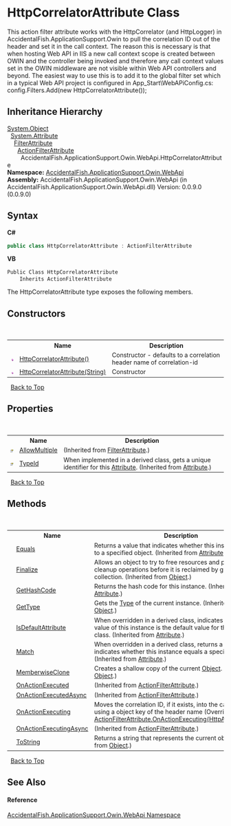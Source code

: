 # HttpCorrelatorAttribute Class
 

This action filter attribute works with the HttpCorrelator (and HttpLogger) in AccidentalFish.ApplicationSupport.Owin to pull the correlation ID out of the header and set it in the call context. The reason this is necessary is that when hosting Web API in IIS a new call context scope is created between OWIN and the controller being invoked and therefore any call context values set in the OWIN middleware are not visible within Web API controllers and beyond. The easiest way to use this is to add it to the global filter set which in a typical Web API project is configured in App_Start\WebAPiConfig.cs: config.Filters.Add(new HttpCorrelatorAttribute());


## Inheritance Hierarchy
<a href="http://msdn2.microsoft.com/en-us/library/e5kfa45b" target="_blank">System.Object</a><br />&nbsp;&nbsp;<a href="http://msdn2.microsoft.com/en-us/library/e8kc3626" target="_blank">System.Attribute</a><br />&nbsp;&nbsp;&nbsp;&nbsp;<a href="http://msdn2.microsoft.com/en-us/library/hh835608" target="_blank">FilterAttribute</a><br />&nbsp;&nbsp;&nbsp;&nbsp;&nbsp;&nbsp;<a href="http://msdn2.microsoft.com/en-us/library/hh834978" target="_blank">ActionFilterAttribute</a><br />&nbsp;&nbsp;&nbsp;&nbsp;&nbsp;&nbsp;&nbsp;&nbsp;AccidentalFish.ApplicationSupport.Owin.WebApi.HttpCorrelatorAttribute<br />
**Namespace:**&nbsp;<a href="c729625f-8dd7-8476-2797-5a36a89f8e7e">AccidentalFish.ApplicationSupport.Owin.WebApi</a><br />**Assembly:**&nbsp;AccidentalFish.ApplicationSupport.Owin.WebApi (in AccidentalFish.ApplicationSupport.Owin.WebApi.dll) Version: 0.0.9.0 (0.0.9.0)

## Syntax

**C#**<br />
``` C#
public class HttpCorrelatorAttribute : ActionFilterAttribute
```

**VB**<br />
``` VB
Public Class HttpCorrelatorAttribute
	Inherits ActionFilterAttribute
```

The HttpCorrelatorAttribute type exposes the following members.


## Constructors
&nbsp;<table><tr><th></th><th>Name</th><th>Description</th></tr><tr><td>![Public method](media/pubmethod.gif "Public method")</td><td><a href="238c4b38-2e40-74ed-0405-8ef1a6bcd1d5">HttpCorrelatorAttribute()</a></td><td>
Constructor - defaults to a correlation header name of correlation-id</td></tr><tr><td>![Public method](media/pubmethod.gif "Public method")</td><td><a href="a8bc7685-85bc-20e7-7e86-540eca03487b">HttpCorrelatorAttribute(String)</a></td><td>
Constructor</td></tr></table>&nbsp;
<a href="#httpcorrelatorattribute-class">Back to Top</a>

## Properties
&nbsp;<table><tr><th></th><th>Name</th><th>Description</th></tr><tr><td>![Public property](media/pubproperty.gif "Public property")</td><td><a href="http://msdn2.microsoft.com/en-us/library/hh835849" target="_blank">AllowMultiple</a></td><td> (Inherited from <a href="http://msdn2.microsoft.com/en-us/library/hh835608" target="_blank">FilterAttribute</a>.)</td></tr><tr><td>![Public property](media/pubproperty.gif "Public property")</td><td><a href="http://msdn2.microsoft.com/en-us/library/sa1bf03e" target="_blank">TypeId</a></td><td>
When implemented in a derived class, gets a unique identifier for this <a href="http://msdn2.microsoft.com/en-us/library/e8kc3626" target="_blank">Attribute</a>.
 (Inherited from <a href="http://msdn2.microsoft.com/en-us/library/e8kc3626" target="_blank">Attribute</a>.)</td></tr></table>&nbsp;
<a href="#httpcorrelatorattribute-class">Back to Top</a>

## Methods
&nbsp;<table><tr><th></th><th>Name</th><th>Description</th></tr><tr><td>![Public method](media/pubmethod.gif "Public method")</td><td><a href="http://msdn2.microsoft.com/en-us/library/09ds241w" target="_blank">Equals</a></td><td>
Returns a value that indicates whether this instance is equal to a specified object.
 (Inherited from <a href="http://msdn2.microsoft.com/en-us/library/e8kc3626" target="_blank">Attribute</a>.)</td></tr><tr><td>![Protected method](media/protmethod.gif "Protected method")</td><td><a href="http://msdn2.microsoft.com/en-us/library/4k87zsw7" target="_blank">Finalize</a></td><td>
Allows an object to try to free resources and perform other cleanup operations before it is reclaimed by garbage collection.
 (Inherited from <a href="http://msdn2.microsoft.com/en-us/library/e5kfa45b" target="_blank">Object</a>.)</td></tr><tr><td>![Public method](media/pubmethod.gif "Public method")</td><td><a href="http://msdn2.microsoft.com/en-us/library/365e1bxs" target="_blank">GetHashCode</a></td><td>
Returns the hash code for this instance.
 (Inherited from <a href="http://msdn2.microsoft.com/en-us/library/e8kc3626" target="_blank">Attribute</a>.)</td></tr><tr><td>![Public method](media/pubmethod.gif "Public method")</td><td><a href="http://msdn2.microsoft.com/en-us/library/dfwy45w9" target="_blank">GetType</a></td><td>
Gets the <a href="http://msdn2.microsoft.com/en-us/library/42892f65" target="_blank">Type</a> of the current instance.
 (Inherited from <a href="http://msdn2.microsoft.com/en-us/library/e5kfa45b" target="_blank">Object</a>.)</td></tr><tr><td>![Public method](media/pubmethod.gif "Public method")</td><td><a href="http://msdn2.microsoft.com/en-us/library/tbkb5x6t" target="_blank">IsDefaultAttribute</a></td><td>
When overridden in a derived class, indicates whether the value of this instance is the default value for the derived class.
 (Inherited from <a href="http://msdn2.microsoft.com/en-us/library/e8kc3626" target="_blank">Attribute</a>.)</td></tr><tr><td>![Public method](media/pubmethod.gif "Public method")</td><td><a href="http://msdn2.microsoft.com/en-us/library/wy7chz44" target="_blank">Match</a></td><td>
When overridden in a derived class, returns a value that indicates whether this instance equals a specified object.
 (Inherited from <a href="http://msdn2.microsoft.com/en-us/library/e8kc3626" target="_blank">Attribute</a>.)</td></tr><tr><td>![Protected method](media/protmethod.gif "Protected method")</td><td><a href="http://msdn2.microsoft.com/en-us/library/57ctke0a" target="_blank">MemberwiseClone</a></td><td>
Creates a shallow copy of the current <a href="http://msdn2.microsoft.com/en-us/library/e5kfa45b" target="_blank">Object</a>.
 (Inherited from <a href="http://msdn2.microsoft.com/en-us/library/e5kfa45b" target="_blank">Object</a>.)</td></tr><tr><td>![Public method](media/pubmethod.gif "Public method")</td><td><a href="http://msdn2.microsoft.com/en-us/library/hh835633" target="_blank">OnActionExecuted</a></td><td> (Inherited from <a href="http://msdn2.microsoft.com/en-us/library/hh834978" target="_blank">ActionFilterAttribute</a>.)</td></tr><tr><td>![Public method](media/pubmethod.gif "Public method")</td><td><a href="http://msdn2.microsoft.com/en-us/library/dn573277" target="_blank">OnActionExecutedAsync</a></td><td> (Inherited from <a href="http://msdn2.microsoft.com/en-us/library/hh834978" target="_blank">ActionFilterAttribute</a>.)</td></tr><tr><td>![Public method](media/pubmethod.gif "Public method")</td><td><a href="72697afe-c0ea-00f7-1693-d801450aabab">OnActionExecuting</a></td><td>
Moves the correlation ID, if it exists, into the call context using a object key of the header name
 (Overrides <a href="http://msdn2.microsoft.com/en-us/library/hh834899" target="_blank">ActionFilterAttribute.OnActionExecuting(HttpActionContext)</a>.)</td></tr><tr><td>![Public method](media/pubmethod.gif "Public method")</td><td><a href="http://msdn2.microsoft.com/en-us/library/dn573278" target="_blank">OnActionExecutingAsync</a></td><td> (Inherited from <a href="http://msdn2.microsoft.com/en-us/library/hh834978" target="_blank">ActionFilterAttribute</a>.)</td></tr><tr><td>![Public method](media/pubmethod.gif "Public method")</td><td><a href="http://msdn2.microsoft.com/en-us/library/7bxwbwt2" target="_blank">ToString</a></td><td>
Returns a string that represents the current object.
 (Inherited from <a href="http://msdn2.microsoft.com/en-us/library/e5kfa45b" target="_blank">Object</a>.)</td></tr></table>&nbsp;
<a href="#httpcorrelatorattribute-class">Back to Top</a>

## See Also


#### Reference
<a href="c729625f-8dd7-8476-2797-5a36a89f8e7e">AccidentalFish.ApplicationSupport.Owin.WebApi Namespace</a><br />
